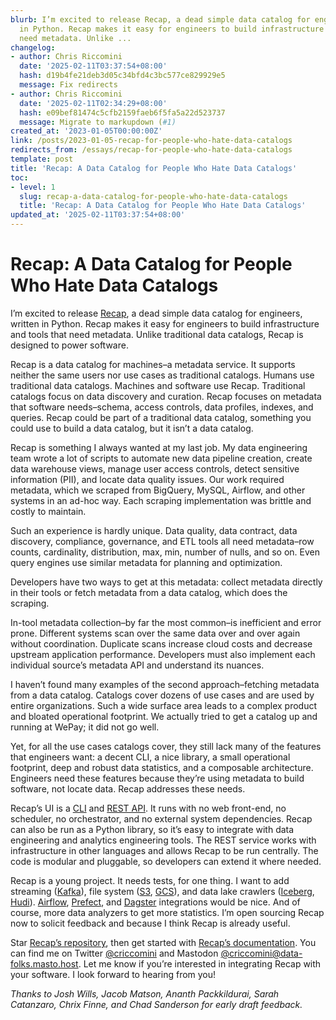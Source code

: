 ```yaml
---
blurb: I’m excited to release Recap, a dead simple data catalog for engineers, written
  in Python. Recap makes it easy for engineers to build infrastructure and tools that
  need metadata. Unlike ...
changelog:
- author: Chris Riccomini
  date: '2025-02-11T03:37:54+08:00'
  hash: d19b4fe21deb3d05c34bfd4c3bc577ce829929e5
  message: Fix redirects
- author: Chris Riccomini
  date: '2025-02-11T02:34:29+08:00'
  hash: e09bef81474c5cfb2159faeb6f5fa5a22d523737
  message: Migrate to markupdown (#1)
created_at: '2023-01-05T00:00:00Z'
link: /posts/2023-01-05-recap-for-people-who-hate-data-catalogs
redirects_from: /essays/recap-for-people-who-hate-data-catalogs
template: post
title: 'Recap: A Data Catalog for People Who Hate Data Catalogs'
toc:
- level: 1
  slug: recap-a-data-catalog-for-people-who-hate-data-catalogs
  title: 'Recap: A Data Catalog for People Who Hate Data Catalogs'
updated_at: '2025-02-11T03:37:54+08:00'
---
```


# Recap: A Data Catalog for People Who Hate Data Catalogs

I’m excited to release [Recap](https://github.com/recap-cloud/recap), a dead simple data catalog for engineers, written in Python. Recap makes it easy for engineers to build infrastructure and tools that need metadata. Unlike traditional data catalogs, Recap is designed to power software.

Recap is a data catalog for machines–a metadata service. It supports neither the same users nor use cases as traditional catalogs. Humans use traditional data catalogs. Machines and software use Recap. Traditional catalogs focus on data discovery and curation. Recap focuses on metadata that software needs–schema, access controls, data profiles, indexes, and queries. Recap could be part of a traditional data catalog, something you could use to build a data catalog, but it isn’t a data catalog.

Recap is something I always wanted at my last job. My data engineering team wrote a lot of scripts to automate new data pipeline creation, create data warehouse views, manage user access controls, detect sensitive information (PII), and locate data quality issues. Our work required metadata, which we scraped from BigQuery, MySQL, Airflow, and other systems in an ad-hoc way. Each scraping implementation was brittle and costly to maintain.

Such an experience is hardly unique. Data quality, data contract, data discovery, compliance, governance, and ETL tools all need metadata–row counts, cardinality, distribution, max, min, number of nulls, and so on. Even query engines use similar metadata for planning and optimization.

Developers have two ways to get at this metadata: collect metadata directly in their tools or fetch metadata from a data catalog, which does the scraping.

In-tool metadata collection–by far the most common–is inefficient and error prone. Different systems scan over the same data over and over again without coordination. Duplicate scans increase cloud costs and decrease upstream application performance. Developers must also implement each individual source’s metadata API and understand its nuances.

I haven’t found many examples of the second approach–fetching metadata from a data catalog. Catalogs cover dozens of use cases and are used by entire organizations. Such a wide surface area leads to a complex product and bloated operational footprint. We actually tried to get a catalog up and running at WePay; it did not go well.

Yet, for all the use cases catalogs cover, they still lack many of the features that engineers want: a decent CLI, a nice library, a small operational footprint, deep and robust data statistics, and a composable architecture. Engineers need these features because they’re using metadata to build software, not locate data. Recap addresses these needs.

Recap’s UI is a [CLI](https://docs.recap.cloud/latest/commands/) and [REST API](https://docs.recap.cloud/latest/server/). It runs with no web front-end, no scheduler, no orchestrator, and no external system dependencies. Recap can also be run as a Python library, so it’s easy to integrate with data engineering and analytics engineering tools. The REST service works with infrastructure in other languages and allows Recap to be run centrally. The code is modular and pluggable, so developers can extend it where needed.

Recap is a young project. It needs tests, for one thing. I want to add streaming ([Kafka](https://kafka.apache.org/)), file system ([S3](https://aws.amazon.com/s3/), [GCS](https://cloud.google.com/storage)), and data lake crawlers ([Iceberg](https://iceberg.apache.org/), [Hudi](https://hudi.apache.org/)). [Airflow](https://airflow.apache.org/), [Prefect](https://www.prefect.io/), and [Dagster](https://dagster.io/) integrations would be nice. And of course, more data analyzers to get more statistics. I’m open sourcing Recap now to solicit feedback and because I think Recap is already useful.

Star [Recap’s repository](https://github.com/recap-cloud/recap), then get started with [Recap’s documentation](https://docs.recap.cloud/). You can find me on Twitter [@criccomini](https://twitter.com/criccomini) and Mastodon [@criccomini@data-folks.masto.host](https://data-folks.masto.host/@criccomini). Let me know if you’re interested in integrating Recap with your software. I look forward to hearing from you!

*Thanks to Josh Wills, Jacob Matson, Ananth Packkildurai, Sarah Catanzaro, Chrix Finne, and Chad Sanderson for early draft feedback.*